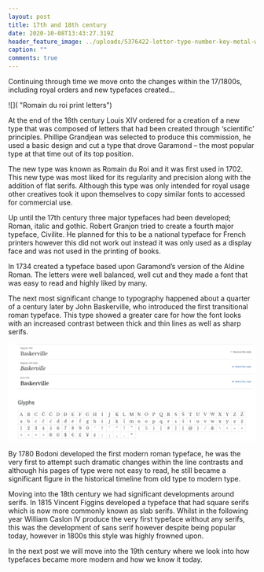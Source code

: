 ```yaml
---
layout: post
title: 17th and 18th century
date: 2020-10-08T13:43:27.319Z
header_feature_image: ../uploads/5376422-letter-type-number-key-metal-wood-wood-letter-woodblock-letterpress-printing-press-press-typesetting-typeset-carving-stamp-brown-free-pictures.jpg
caption: ""
comments: true
---
```

Continuing through time we move onto the changes within the 17/1800s, including royal orders and new typefaces created…

![]( "Romain du roi print letters")

At the end of the 16th century Louis XIV ordered for a creation of a new type that was composed of letters that had been created through ‘scientific’ principles. Phillipe Grandjean was selected to produce this commission, he used a basic design and cut a type that drove Garamond – the most popular type at that time out of its top position.

The new type was known as Romain du Roi and it was first used in 1702. This new type was most liked for its regularity and precision along with the addition of flat serifs. Although this type was only intended for royal usage other creatives took it upon themselves to copy similar fonts to accessed for commercial use.

Up until the 17th century three major typefaces had been developed; Roman, italic and gothic. Robert Granjon tried to create a fourth major typeface, Civilite. He planned for this to be a national typeface for French printers however this did not work out instead it was only used as a display face and was not used in the printing of books.

In 1734 created a typeface based upon Garamond’s version of the Aldine Roman. The letters were well balanced, well cut and they made a font that was easy to read and highly liked by many.

The next most significant change to typography happened about a quarter of a century later by John Baskerville, who introduced the first transitional roman typeface. This type showed a greater care for how the font looks with an increased contrast between thick and thin lines as well as sharp serifs.

![](../uploads/baskerville-jpeg.jpg)

By 1780 Bodoni developed the first modern roman typeface, he was the very first to attempt such dramatic changes within the line contrasts and although his pages of type were not easy to read, he still became a significant figure in the historical timeline from old type to modern type.

Moving into the 18th century we had significant developments around serifs. In 1815 Vincent Figgins developed a typeface that had square serifs which is now more commonly known as slab serifs. Whilst in the following year William Caslon IV produce the very first typeface without any serifs, this was the development of sans serif however despite being popular today, however in 1800s this style was highly frowned upon.

In the next post we will move into the 19th century where we look into how typefaces became more modern and how we know it today.